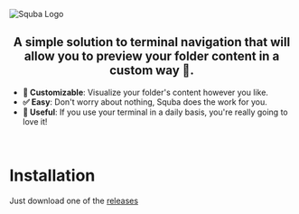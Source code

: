 ![Squba Logo](https://i.imgur.com/8zntaW6.png)

<h2 align='center'>A simple solution to terminal navigation that will allow you to preview your folder content in a custom way 🫧.</h2>

- **🎨 Customizable**: Visualize your folder's content however you like.
- **✅ Easy**: Don't worry about nothing, Squba does the work for you.
- **🔧 Useful**: If you use your terminal in a daily basis, you're really going to love it!

<br>

# Installation

Just download one of the [releases]()

